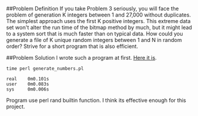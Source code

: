 ##Problem Definition
If you take Problem 3 seriously, you will face the problem of generation K integers between 1 and 27,000 without
duplicates. The simplest approach uses the first K positive integers. This extreme data set won't alter the run time
of the bitmap method by much, but it might lead to a system sort that is much faster than on typical data. How could
you generate a file of K unique random integers between 1 and N in random order? Strive for a short program that is
also efficient.


##Problem Solution
I wrote such a program at first. [Here it is](https://github.com/elcamlost/programming_pearls_2nd_ed/blob/master/1_Cracking_the_Oyster/generate_numbers.pl).
```
time perl generate_numbers.pl

real    0m0.101s
user    0m0.083s
sys     0m0.006s
```
Program use perl rand builtin function. I think its effective enough for this project.